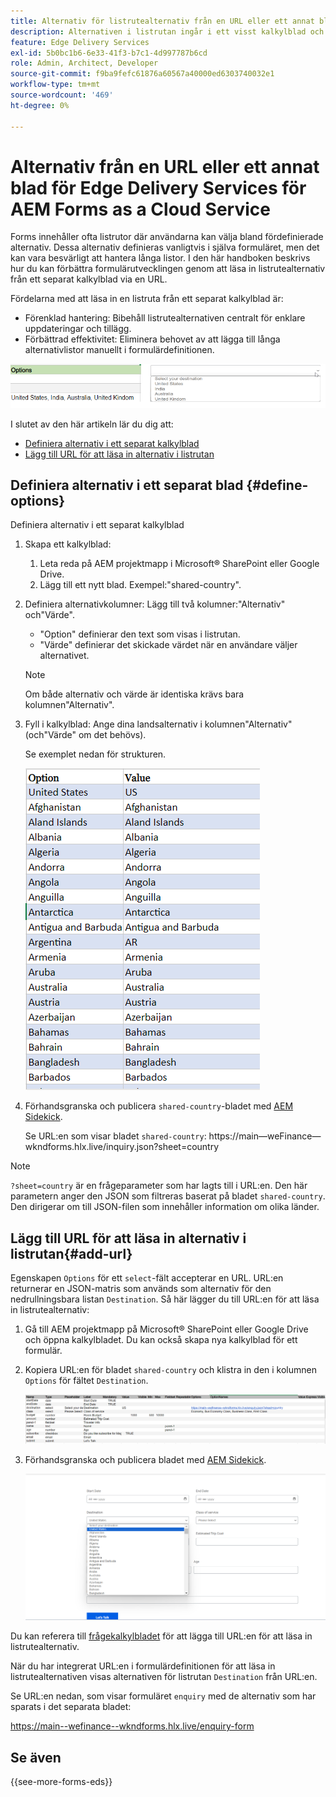 ```yaml
---
title: Alternativ för listrutealternativ från en URL eller ett annat blad för Edge Delivery Services för AEM Forms as a Cloud Service
description: Alternativen i listrutan ingår i ett visst kalkylblad och importeras sedan till det primära kalkylbladet via den angivna URL:en.
feature: Edge Delivery Services
exl-id: 5b0bc1b6-6e33-41f3-b7c1-4d997787b6cd
role: Admin, Architect, Developer
source-git-commit: f9ba9fefc61876a60567a40000ed6303740032e1
workflow-type: tm+mt
source-wordcount: '469'
ht-degree: 0%

---
```



# Alternativ från en URL eller ett annat blad för Edge Delivery Services för AEM Forms as a Cloud Service

Forms innehåller ofta listrutor där användarna kan välja bland fördefinierade alternativ. Dessa alternativ definieras vanligtvis i själva formuläret, men det kan vara besvärligt att hantera långa listor. I den här handboken beskrivs hur du kan förbättra formulärutvecklingen genom att läsa in listrutealternativ från ett separat kalkylblad via en URL.


Fördelarna med att läsa in en listruta från ett separat kalkylblad är:

* Förenklad hantering: Bibehåll listrutealternativen centralt för enklare uppdateringar och tillägg.
* Förbättrad effektivitet: Eliminera behovet av att lägga till långa alternativlistor manuellt i formulärdefinitionen.




![Listrutealternativ](/help/forms/assets/drop-down-options.png)


I slutet av den här artikeln lär du dig att:

* [Definiera alternativ i ett separat kalkylblad](#define-options)
* [Lägg till URL för att läsa in alternativ i listrutan](#add-url)

## Definiera alternativ i ett separat blad {#define-options}

Definiera alternativ i ett separat kalkylblad

1. Skapa ett kalkylblad:
   1. Leta reda på AEM projektmapp i Microsoft® SharePoint eller Google Drive.
   1. Lägg till ett nytt blad. Exempel:&quot;shared-country&quot;.
1. Definiera alternativkolumner:
Lägg till två kolumner:&quot;Alternativ&quot; och&quot;Värde&quot;.
   * &quot;Option&quot; definierar den text som visas i listrutan.
   * &quot;Värde&quot; definierar det skickade värdet när en användare väljer alternativet.

   >[!NOTE]
   >
   >Om både alternativ och värde är identiska krävs bara kolumnen&quot;Alternativ&quot;.

1. Fyll i kalkylblad:
Ange dina landsalternativ i kolumnen&quot;Alternativ&quot; (och&quot;Värde&quot; om det behövs).

   Se exemplet nedan för strukturen.

   ![Listruta för land](/help/forms/assets/drop-down-country-options.png)

1. Förhandsgranska och publicera `shared-country`-bladet med [AEM Sidekick](https://www.aem.live/developer/tutorial#preview-and-publish-your-content).

   Se URL:en som visar bladet `shared-country`:
https://main—weFinance—wkndforms.hlx.live/inquiry.json?sheet=country

>[!NOTE]
>
> `?sheet=country` är en frågeparameter som har lagts till i URL:en. Den här parametern anger den JSON som filtreras baserat på bladet `shared-country`. Den dirigerar om till JSON-filen som innehåller information om olika länder.

## Lägg till URL för att läsa in alternativ i listrutan{#add-url}

Egenskapen `Options` för ett `select`-fält accepterar en URL. URL:en returnerar en JSON-matris som används som alternativ för den nedrullningsbara listan `Destination`. Så här lägger du till URL:en för att läsa in listrutealternativ:

1. Gå till AEM projektmapp på Microsoft® SharePoint eller Google Drive och öppna kalkylbladet. Du kan också skapa nya kalkylblad för ett formulär.
1. Kopiera URL:en för bladet `shared-country` och klistra in den i kolumnen `Options` för fältet `Destination`.

   ![Kalkylblad för förfrågan](/help/forms/assets/drop-down-enquiry.png)

1. Förhandsgranska och publicera bladet med [AEM Sidekick](https://www.aem.live/developer/tutorial#preview-and-publish-your-content).


   ![Listruta för land](/help/forms/assets/load-dropdown-options-form.png)

Du kan referera till [frågekalkylbladet](/help/forms/assets/enquiry-options.xlsx) för att lägga till URL:en för att läsa in listrutealternativ.

När du har integrerat URL:en i formulärdefinitionen för att läsa in listrutealternativen visas alternativen för listrutan `Destination` från URL:en.

Se URL:en nedan, som visar formuläret `enquiry` med de alternativ som har sparats i det separata bladet:

https://main--wefinance--wkndforms.hlx.live/enquiry-form

## Se även

{{see-more-forms-eds}}


